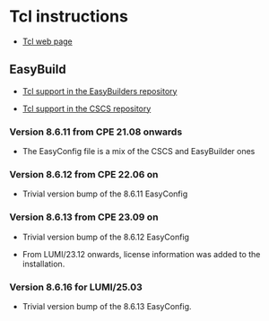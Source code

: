 # Tcl instructions

-   [Tcl web page](https://tcl.tk/)


## EasyBuild

-   [Tcl support in the EasyBuilders repository](https://github.com/easybuilders/easybuild-easyconfigs/tree/develop/easybuild/easyconfigs/t/Tcl)

-   [Tcl support in the CSCS repository](https://github.com/eth-cscs/production/tree/master/easybuild/easyconfigs/t/Tcl)


### Version 8.6.11 from CPE 21.08 onwards

-   The EasyConfig file is a mix of the CSCS and EasyBuilder ones


### Version 8.6.12 from CPE 22.06 on

-   Trivial version bump of the 8.6.11 EasyConfig


### Version 8.6.13 from CPE 23.09 on

-   Trivial version bump of the 8.6.12 EasyConfig

-   From LUMI/23.12 onwards, license information was added to the installation.

  
### Version 8.6.16 for LUMI/25.03

-   Trivial version bump of the 8.6.13 EasyConfig.

